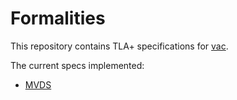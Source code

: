 # Formalities

This repository contains TLA+ specifications for [vac](https://specs.vac.dev).

The current specs implemented:
 - [MVDS](./MVDS)

